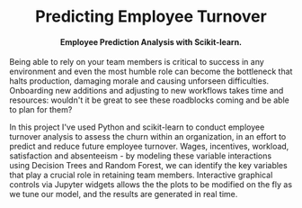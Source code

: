 <h1 align="center">Predicting Employee Turnover</h1>
<h4 align='center'>Employee Prediction Analysis with Scikit-learn.</h4>
Being able to rely on your team members is critical to success in any environment and even the most humble role can become the bottleneck that halts production, damaging morale and causing unforseen difficulties. Onboarding new additions and adjusting to new workflows takes time and resources: wouldn't it be great to see these roadblocks coming and be able to plan for them?

In this project I've used Python and scikit-learn to conduct employee turnover analysis to assess the churn within an organization, in an effort to predict and 
reduce future employee turnover. Wages, incentives, workload, satisfaction and absenteeism - by modeling these variable interactions using Decision Trees and Random Forest, we can identify the key variables that play a crucial role in retaining team members. Interactive graphical controls via Jupyter widgets allows the the plots to be modified on the fly as we tune our model, and the results are generated in real time.</p>
<p></p>
